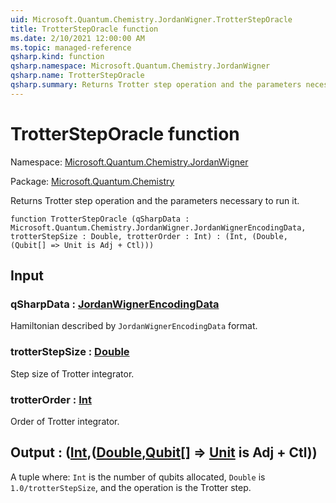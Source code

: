 ```yaml
---
uid: Microsoft.Quantum.Chemistry.JordanWigner.TrotterStepOracle
title: TrotterStepOracle function
ms.date: 2/10/2021 12:00:00 AM
ms.topic: managed-reference
qsharp.kind: function
qsharp.namespace: Microsoft.Quantum.Chemistry.JordanWigner
qsharp.name: TrotterStepOracle
qsharp.summary: Returns Trotter step operation and the parameters necessary to run it.
---
```


# TrotterStepOracle function

Namespace: [Microsoft.Quantum.Chemistry.JordanWigner](xref:Microsoft.Quantum.Chemistry.JordanWigner)

Package: [Microsoft.Quantum.Chemistry](https://nuget.org/packages/Microsoft.Quantum.Chemistry)


Returns Trotter step operation and the parameters necessary to run it.

```qsharp
function TrotterStepOracle (qSharpData : Microsoft.Quantum.Chemistry.JordanWigner.JordanWignerEncodingData, trotterStepSize : Double, trotterOrder : Int) : (Int, (Double, (Qubit[] => Unit is Adj + Ctl)))
```


## Input

### qSharpData : [JordanWignerEncodingData](xref:Microsoft.Quantum.Chemistry.JordanWigner.JordanWignerEncodingData)

Hamiltonian described by `JordanWignerEncodingData` format.


### trotterStepSize : [Double](xref:microsoft.quantum.lang-ref.double)

Step size of Trotter integrator.


### trotterOrder : [Int](xref:microsoft.quantum.lang-ref.int)

Order of Trotter integrator.



## Output : ([Int](xref:microsoft.quantum.lang-ref.int),([Double](xref:microsoft.quantum.lang-ref.double),[Qubit](xref:microsoft.quantum.lang-ref.qubit)[] => [Unit](xref:microsoft.quantum.lang-ref.unit)  is Adj + Ctl))

A tuple where: `Int` is the number of qubits allocated,`Double` is `1.0/trotterStepSize`, and the operationis the Trotter step.